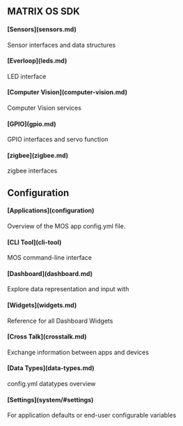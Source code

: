## MATRIX OS SDK
<h4 style="padding-top:0;">[Sensors](sensors.md)</h4>
Sensor interfaces and data structures
<h4 style="padding-top:0;">[Everloop](leds.md)</h4>
LED interface
<!-- <h4 style="padding-top:0;">[Filters](filters.md)</h4>
Filtering data -->
<h4 style="padding-top:0;">[Computer Vision](computer-vision.md)</h4>
Computer Vision services
<!-- <h4 style="padding-top:0;">[Microphones](microphone.md)</h4>
Microphone Services. -->
<h4 style="padding-top:0;">[GPIO](gpio.md)</h4>
GPIO interfaces and servo function
<h4 style="padding-top:0;">[zigbee](zigbee.md)</h4>
zigbee interfaces

## Configuration
<h4 style="padding-top:0;">[Applications](configuration)</h4>
Overview of the MOS app config.yml file.
<h4 style="padding-top:0;">[CLI Tool](cli-tool)</h4>
MOS command-line interface
<h4 style="padding-top:0;">[Dashboard](dashboard.md)</h4>
Explore data representation and input with
<h4 style="padding-top:0;">[Widgets](widgets.md)</h4>
Reference for all Dashboard Widgets
<h4 style="padding-top:0;">[Cross Talk](crosstalk.md)</h4>
Exchange information between apps and devices
<h4 style="padding-top:0;">[Data Types](data-types.md)</h4>
config.yml datatypes overview
<h4 style="padding-top:0;">[Settings](system/#settings)</h4>
For application defaults or end-user configurable variables